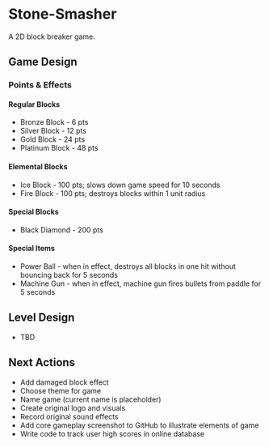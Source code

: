 # Stone-Smasher
A 2D block breaker game.

## Game Design

### Points & Effects

#### Regular Blocks
- Bronze Block - 6 pts
- Silver Block - 12 pts
- Gold Block - 24 pts
- Platinum Block - 48 pts

#### Elemental Blocks
- Ice Block - 100 pts; slows down game speed for 10 seconds
- Fire Block - 100 pts; destroys blocks within 1 unit radius

#### Special Blocks
- Black Diamond - 200 pts

#### Special Items
- Power Ball - when in effect, destroys all blocks in one hit without bouncing back for 5 seconds
- Machine Gun - when in effect, machine gun fires bullets from paddle for 5 seconds

## Level Design
- TBD

## Next Actions
- Add damaged block effect
- Choose theme for game
- Name game (current name is placeholder)
- Create original logo and visuals
- Record original sound effects
- Add core gameplay screenshot to GitHub to illustrate elements of game
- Write code to track user high scores in online database
